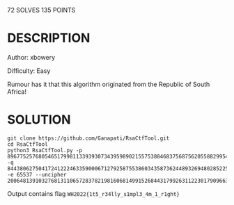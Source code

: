 72 SOLVES 135 POINTS

# DESCRIPTION
Author: xbowery

Difficulty: Easy

Rumour has it that this algorithm originated from the Republic of South Africa!
# SOLUTION

```
git clone https://github.com/Ganapati/RsaCtfTool.git
cd RsaCtfTool
python3 RsaCtfTool.py -p 89677525768054651799811339393073439598902155753884683756875620558829954902529 -q 84438062750417241222463359000671279258755386034358736244893269480285225711041 -e 65537 --uncipher 2006481391032768131106572837821981606814991526844317992631122301790966354846642917808142106585149537517169168108747108233658443914026685951141453359021205
```
Output contains flag `WH2022{1t5_r34lly_s1mpl3_4m_1_r1ght}`